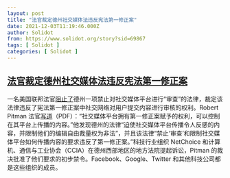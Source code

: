 ```yaml
---
layout: post
title: "法官裁定德州社交媒体法违反宪法第一修正案"
date: 2021-12-03T11:19:46.000Z
author: Solidot
from: https://www.solidot.org/story?sid=69867
tags: [ Solidot ]
categories: [ Solidot ]
---
```

<!--1638530386000-->
[法官裁定德州社交媒体法违反宪法第一修正案](https://www.solidot.org/story?sid=69867)
------

<div>
一名美国联邦法官<a href="https://arstechnica.com/tech-policy/2021/12/texas-ban-on-social-media-censorship-violates-first-amendment-judge-rules/">阻止了</a>德州一项禁止对社交媒体平台进行“审查”的法律，裁定该法律违反了宪法第一修正案中社交网络对用户提交内容进行审核的权利。Robert Pitman 法官<a href="https://storage.courtlistener.com/recap/gov.uscourts.txwd.1147630/gov.uscourts.txwd.1147630.51.0.pdf">写道</a>（PDF）：“社交媒体平台拥有第一修正案赋予的权利，可以控制在其平台上传播的内容。”他发现德州的法律“迫使社交媒体平台传播令人反感的内容，并限制他们的编辑自由裁量权为非法”，并且该法律“禁止‘审查’和限制社交媒体平台如何传播内容的要求违反了第一修正案。”科技行业组织 NetChoice 和计算机、通信与工业协会（CCIA）在德州西部地区的地方法院提起诉讼，Pitman 的裁决批准了他们要求的初步禁令。Facebook、Google、Twitter 和其他科技公司都是这些组织的成员。
</div>
